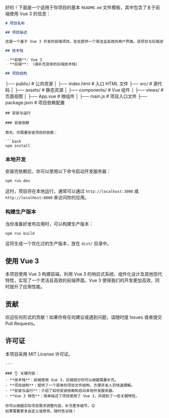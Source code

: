好的！下面是一个适用于你项目的基本 `README.md` 文件模板，其中包含了关于前端使用 Vue 3 的信息：

```markdown
# 项目名称

## 项目描述

这是一个基于 Vue 3 开发的前端项目，旨在提供一个简洁且高效的用户界面。该项目与后端进行了集成，用于实现计算机仿真任务、原理图编辑器等功能。

## 技术栈

- **前端**: Vue 3
- **后端**: （请补充具体的后端技术栈）

## 项目结构
```

├── public/              # 公共资源 │   ├── index.html       # 入口 HTML 文件 ├── src/                 # 源代码 │   ├── assets/          # 静态资源 │   ├── components/      # Vue 组件 │   ├── views/           # 页面视图 │   ├── App.vue          # 根组件 │   ├── main.js          # 项目入口文件 ├── package.json         # 项目依赖配置

```
## 安装与运行

### 安装依赖

首先，你需要安装项目的依赖：

​```bash
npm install
```

### 本地开发

安装完依赖后，你可以使用以下命令启动开发服务器：

```bash
npm run dev
```

这时，项目将在本地运行，通常可以通过 `http://localhost:3000` 或 `http://localhost:8080` 来访问你的应用。

### 构建生产版本

当你准备好发布应用时，可以构建生产版本：

```bash
npm run build
```

这将生成一个优化过的生产版本，放在 `dist/` 目录中。

## 使用 Vue 3

本项目使用 Vue 3 构建前端，利用 Vue 3 的响应式系统、组件化设计及其他现代特性，实现了一个灵活且高效的前端界面。Vue 3 使得我们的开发更加高效，同时提升了应用性能。

## 贡献

欢迎任何形式的贡献！如果你有任何建议或遇到问题，请随时提 Issues 或者提交 Pull Requests。

## 许可证

本项目采用 MIT License 许可证。

```
---

### 👌 关键内容：
- **技术栈**：前端使用 Vue 3，后端部分你可以根据需要补充。
- **项目结构**：提供了一个简单的项目文件结构，方便开发人员快速理解。
- **安装与运行**：介绍了如何安装依赖和启动本地开发服务器。
- **Vue 3 特性**：简单描述了项目使用了 Vue 3，并提到了一些关键特性。

你可以根据实际项目需求调整内容，补充更多细节。😊  
如果需要更多自定义或修改，随时告诉我！
```